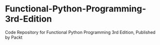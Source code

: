 # Functional-Python-Programming-3rd-Edition
Code Repository for Functional Python Programming 3rd Edition, Published by Packt
